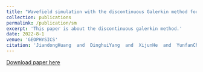 ```yaml
---
title: "Wavefield simulation with the discontinuous Galerkin method for poroelastic wave equation in triple-porosity media"
collection: publications
permalink: /publication/sm
excerpt: 'This paper is about the discontinuous galerkin method.'
date: 2022-8-1
venue: 'GEOPHYSICS'
citation: 'JiandongHuang  and  DinghuiYang  and  XijunHe  and  YunfanChang. &quot; <i>GEOPHYSICS)</i>.'
---
```


[Download paper here](https://library.seg.org/doi/10.1190/geo2022-0497.1)
